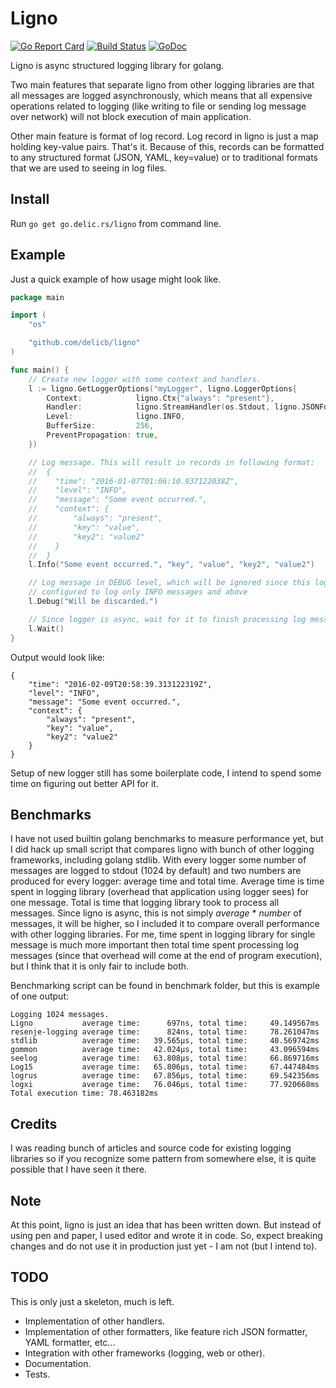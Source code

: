 # Ligno
[![Go Report Card](https://goreportcard.com/badge/github.com/delicb/ligno)](https://goreportcard.com/report/github.com/delicb/ligno)
[![Build Status](https://travis-ci.org/delicb/ligno.svg?branch=master)](https://travis-ci.org/delicb/ligno)
[![GoDoc](http://godoc.org/github.com/delicb/ligno?status.png)](http://godoc.org/github.com/delicb/ligno)

Ligno is async structured logging library for golang.

Two main features that separate ligno from other logging libraries are that
all messages are logged asynchronously, which means that all expensive
operations related to logging (like writing to file or sending log message
over network) will not block execution of main application.

Other main feature is format of log record. Log record in ligno is just a
map holding key-value pairs. That's it. Because of this, records can be
formatted to any structured format (JSON, YAML, key=value) or to traditional
formats that we are used to seeing in log files.

## Install
Run `go get go.delic.rs/ligno` from command line.

## Example
Just a quick example of how usage might look like.
```go
package main

import (
	"os"

	"github.com/delicb/ligno"
)

func main() {
	// Create new logger with some context and handlers.
	l := ligno.GetLoggerOptions("myLogger", ligno.LoggerOptions{
		Context:            ligno.Ctx{"always": "present"},
		Handler:            ligno.StreamHandler(os.Stdout, ligno.JSONFormat(true)),
		Level:              ligno.INFO,
		BufferSize:         256,
		PreventPropagation: true,
	})

	// Log message. This will result in records in following format:
	//	{
	//    "time": "2016-01-07T01:06:10.937122038Z",
	//    "level": "INFO",
	//    "message": "Some event occurred.",
	//    "context": {
	//        "always": "present",
	//        "key": "value",
	//        "key2": "value2"
	//    }
	//	}
	l.Info("Some event occurred.", "key", "value", "key2", "value2")

	// Log message in DEBUG level, which will be ignored since this logger is
	// configured to log only INFO messages and above
	l.Debug("Will be discarded.")

	// Since logger is async, wait for it to finish processing log messages
	l.Wait()
}

```

Output would look like:
```
{
    "time": "2016-02-09T20:58:39.313122319Z",
    "level": "INFO",
    "message": "Some event occurred.",
    "context": {
        "always": "present",
        "key": "value",
        "key2": "value2"
    }
}
```

Setup of new logger still has some boilerplate code, I intend to spend some time on
figuring out better API for it.

## Benchmarks
I have not used builtin golang benchmarks to measure performance yet, but I did hack up small script
that compares ligno with bunch of other logging frameworks, including golang stdlib. With every logger 
some number of messages are logged to stdout (1024 by default) and two numbers are produced for every logger: 
average time and total time. Average time is time spent in logging library (overhead that application using
logger sees) for one message. Total is time that logging library took to process all messages. Since ligno is
async, this is not simply *average* * *number* of messages, it will be higher, so I included it to compare
overall performance with other logging libraries. For me, time spent in logging library for single message is
much more important then total time spent processing log messages (since that overhead will come at the end of
program execution), but I think that it is only fair to include both.

Benchmarking script can be found in benchmark folder, but this is example of one output:
```
Logging 1024 messages.
Ligno           average time:      697ns, total time:     49.149567ms
resenje-logging average time:      824ns, total time:     78.261047ms
stdlib          average time:   39.565µs, total time:     40.569742ms
gommon          average time:   42.024µs, total time:     43.096594ms
seelog          average time:   63.808µs, total time:     66.869716ms
Log15           average time:   65.806µs, total time:     67.447484ms
logrus          average time:   67.856µs, total time:     69.542356ms
logxi           average time:   76.046µs, total time:     77.920668ms
Total execution time: 78.463182ms
```

## Credits
I was reading bunch of articles and source code for existing logging libraries so if you
recognize some pattern from somewhere else, it is quite possible that I have seen it there.

## Note
At this point, ligno is just an idea that has been written down. But instead
of using pen and paper, I used editor and wrote it in code. So, expect breaking
changes and do not use it in production just yet - I am not (but I intend to).

## TODO
This is only just a skeleton, much is left.
- Implementation of other handlers.
- Implementation of other formatters, like feature rich JSON formatter, YAML formatter, etc...
- Integration with other frameworks (logging, web or other).
- Documentation.
- Tests.
